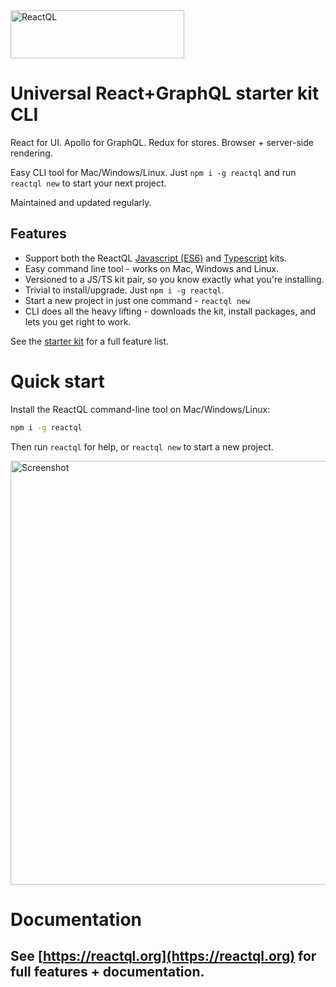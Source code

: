 <img src="https://reactql.org/docs/images/reactql-logo.svg" alt="ReactQL" width="278" height="77" />

# Universal React+GraphQL starter kit CLI

React for UI. Apollo for GraphQL. Redux for stores. Browser + server-side rendering.

Easy CLI tool for Mac/Windows/Linux. Just `npm i -g reactql` and run `reactql new` to start your next project.

Maintained and updated regularly.

## Features

* Support both the ReactQL [Javascript (ES6)](https://github.com/reactql/kit) and [Typescript](https://github.com/reactql/kit.ts) kits.
* Easy command line tool - works on Mac, Windows and Linux.
* Versioned to a JS/TS kit pair, so you know exactly what you're installing.
* Trivial to install/upgrade. Just `npm i -g reactql`.
* Start a new project in just one command - `reactql new`
* CLI does all the heavy lifting - downloads the kit, install packages, and lets you get right to work.

See the [starter kit](https://github.com/reactql/kit) for a full feature list.

# Quick start

Install the ReactQL command-line tool on Mac/Windows/Linux:

```bash
npm i -g reactql
```

Then run `reactql` for help, or `reactql new` to start a new project.

<img src="https://reactql.org/reactql/screenshot.png" alt="Screenshot" width="570" height="678" />

# Documentation

## See **[https://reactql.org](https://reactql.org)** for full features + documentation.
